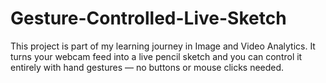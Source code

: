 # Gesture-Controlled-Live-Sketch
This project is part of my learning journey in Image and Video Analytics. It turns your webcam feed into a live pencil sketch and you can control it entirely with hand gestures — no buttons or mouse clicks needed.
